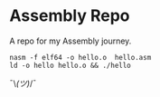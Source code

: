# Assembly Repo
A repo for my Assembly journey.


```
nasm -f elf64 -o hello.o  hello.asm
ld -o hello hello.o && ./hello
```

 ¯\\_(ツ)_/¯
